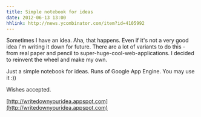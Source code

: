 ```yaml
---
title: Simple notebook for ideas
date: 2012-06-13 13:00
hhlink: http://news.ycombinator.com/item?id=4105992
---
```


Sometimes I have an idea. Aha, that happens. Even if it's not a very good idea I'm writing it down for future. There are a lot of variants to do this - from real paper and pencil to super-huge-cool-web-applications. I decided to reinvent the wheel and make my own.

Just a simple notebook for ideas. Runs of Google App Engine. You may use it :)) 

Wishes accepted.

[http://writedownyouridea.appspot.com](http://writedownyouridea.appspot.com)